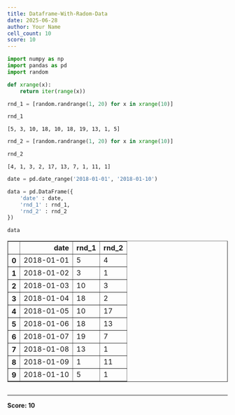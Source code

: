 ```yaml
---
title: Dataframe-With-Radom-Data
date: 2025-06-28
author: Your Name
cell_count: 10
score: 10
---
```


```python
import numpy as np
import pandas as pd
import random
```


```python
def xrange(x):
    return iter(range(x))
```


```python
rnd_1 = [random.randrange(1, 20) for x in xrange(10)]
```


```python
rnd_1
```




    [5, 3, 10, 18, 10, 18, 19, 13, 1, 5]




```python
rnd_2 = [random.randrange(1, 20) for x in xrange(10)]
```


```python
rnd_2
```




    [4, 1, 3, 2, 17, 13, 7, 1, 11, 1]




```python
date = pd.date_range('2018-01-01', '2018-01-10')
```


```python
data = pd.DataFrame({
    'date' : date,
    'rnd_1' : rnd_1,
    'rnd_2' : rnd_2
})
```


```python
data
```




<div>
<style scoped>
    .dataframe tbody tr th:only-of-type {
        vertical-align: middle;
    }

    .dataframe tbody tr th {
        vertical-align: top;
    }

    .dataframe thead th {
        text-align: right;
    }
</style>
<table border="1" class="dataframe">
  <thead>
    <tr style="text-align: right;">
      <th></th>
      <th>date</th>
      <th>rnd_1</th>
      <th>rnd_2</th>
    </tr>
  </thead>
  <tbody>
    <tr>
      <th>0</th>
      <td>2018-01-01</td>
      <td>5</td>
      <td>4</td>
    </tr>
    <tr>
      <th>1</th>
      <td>2018-01-02</td>
      <td>3</td>
      <td>1</td>
    </tr>
    <tr>
      <th>2</th>
      <td>2018-01-03</td>
      <td>10</td>
      <td>3</td>
    </tr>
    <tr>
      <th>3</th>
      <td>2018-01-04</td>
      <td>18</td>
      <td>2</td>
    </tr>
    <tr>
      <th>4</th>
      <td>2018-01-05</td>
      <td>10</td>
      <td>17</td>
    </tr>
    <tr>
      <th>5</th>
      <td>2018-01-06</td>
      <td>18</td>
      <td>13</td>
    </tr>
    <tr>
      <th>6</th>
      <td>2018-01-07</td>
      <td>19</td>
      <td>7</td>
    </tr>
    <tr>
      <th>7</th>
      <td>2018-01-08</td>
      <td>13</td>
      <td>1</td>
    </tr>
    <tr>
      <th>8</th>
      <td>2018-01-09</td>
      <td>1</td>
      <td>11</td>
    </tr>
    <tr>
      <th>9</th>
      <td>2018-01-10</td>
      <td>5</td>
      <td>1</td>
    </tr>
  </tbody>
</table>
</div>




```python

```


---
**Score: 10**